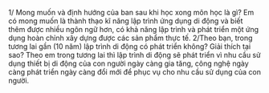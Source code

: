 1/ Mong muốn và định hướng của ban sau khi học xong môn học là gì?
Em có mong muốn là thành thạo kĩ năng lập trình ứng dụng di động và biết thêm được nhiều ngôn ngữ hơn, có khả năng lập trình và phát triển một ứng dụng hoàn chỉnh  xây dựng được các sản phẩm thực tế.
2/Theo bạn, trong tương lai gần (10 năm) lập trình di động có phát triển không? Giải thích tại sao?
Theo em trong tương lai thì lập trình di động sẽ phát triển vì nhu cầu sử dụng thiết bị di động của con người ngày càng gia tăng, công nghệ ngày càng phát triển ngày càng đổi mới để phục vụ cho nhu cầu sử dụng của con người.
